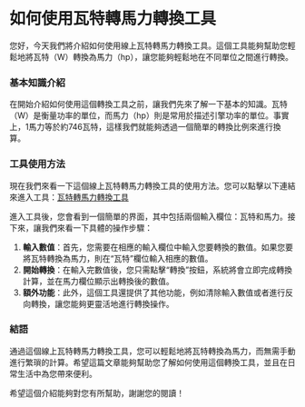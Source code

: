 如何使用瓦特轉馬力轉換工具
=============

您好，今天我們將介紹如何使用線上瓦特轉馬力轉換工具。這個工具能夠幫助您輕鬆地將瓦特（W）轉換為馬力（hp），讓您能夠輕鬆地在不同單位之間進行轉換。

### 基本知識介紹

在開始介紹如何使用這個轉換工具之前，讓我們先來了解一下基本的知識。瓦特（W）是衡量功率的單位，而馬力（hp）則是常用於描述引擎功率的單位。事實上，1馬力等於約746瓦特，這樣我們就能夠透過一個簡單的轉換比例來進行換算。

### 工具使用方法

現在我們來看一下這個線上瓦特轉馬力轉換工具的使用方法。您可以點擊以下連結來進入工具：[瓦特轉馬力轉換工具](https://www.onlinecalculatorsfree.com/zh-tw/convert/watts-to-horsepower.html)

進入工具後，您會看到一個簡單的界面，其中包括兩個輸入欄位：瓦特和馬力。接下來，讓我們來看一下具體的操作步驟：

1. **輸入數值**：首先，您需要在相應的輸入欄位中輸入您要轉換的數值。如果您要將瓦特轉換為馬力，則在“瓦特”欄位輸入相應的數值。
2. **開始轉換**：在輸入完數值後，您只需點擊“轉換”按鈕，系統將會立即完成轉換計算，並在馬力欄位顯示出轉換後的數值。
3. **額外功能**：此外，這個工具還提供了其他功能，例如清除輸入數值或者進行反向轉換，讓您能夠更靈活地進行轉換操作。

### 結語

通過這個線上瓦特轉馬力轉換工具，您可以輕鬆地將瓦特轉換為馬力，而無需手動進行繁瑣的計算。希望這篇文章能夠幫助您了解如何使用這個轉換工具，並且在日常生活中為您帶來便利。

希望這個介紹能夠對您有所幫助，謝謝您的閱讀！